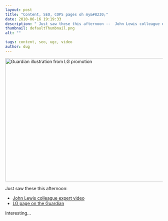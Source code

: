 ```yaml
---
layout: post
title: "Content, SEO, COPS pages oh my&#8230;"
date: 2010-06-16 19:19:33
description: " Just saw these this afternoon --  John Lewis colleague expert video LG page on the Guardian Interesting&#8230;&#8230;"
thumbnail: defaultThumbnail.png
alt: ""

tags: content, seo, ugc, video
author: dug
---
```


<p><a href="http://donkeyontheedge.com/i/An-illllustration-of-a-li-001.jpg"><img alt="Guardian illustration from LG promotion" src="http://donkeyontheedge.com/assets_c/2010/06/An-illllustration-of-a-li-001-thumb-535x395-63.jpg" width="535" height="395"  style="" /></a></p>

<p>Just saw these this afternoon:</p>

<ul>
<li><a href="http://www.johnlewis.com/Magazine/Feature.aspx?Id=451">John Lewis colleague expert video</a></li>
<li><a href="http://www.guardian.co.uk/lg-talking-technology">LG page on the Guardian</a></li>
</ul>

<p>Interesting...</p>
